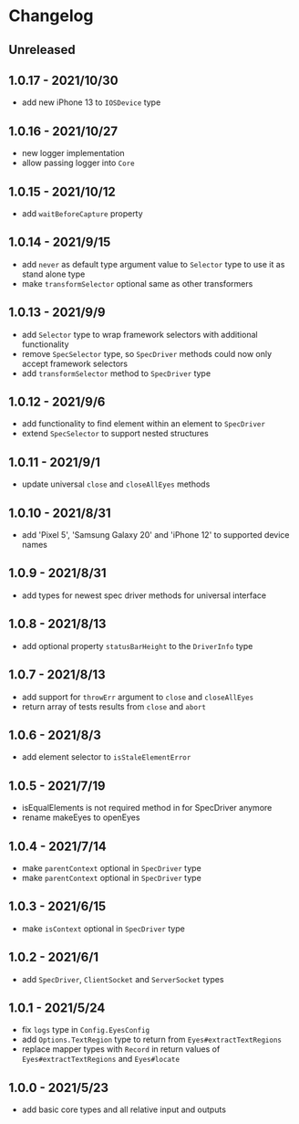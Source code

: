# Changelog

## Unreleased


## 1.0.17 - 2021/10/30

- add new iPhone 13 to `IOSDevice` type

## 1.0.16 - 2021/10/27

- new logger implementation
- allow passing logger into `Core` 

## 1.0.15 - 2021/10/12

- add `waitBeforeCapture` property

## 1.0.14 - 2021/9/15

- add `never` as default type argument value to  `Selector` type to use it as stand alone type
- make `transformSelector` optional same as other transformers 

## 1.0.13 - 2021/9/9

- add `Selector` type to wrap framework selectors with additional functionality
- remove `SpecSelector` type, so `SpecDriver` methods could now only accept framework selectors
- add `transformSelector` method to `SpecDriver` type

## 1.0.12 - 2021/9/6

- add functionality to find element within an element to `SpecDriver`
- extend `SpecSelector` to support nested structures

## 1.0.11 - 2021/9/1

- update universal `close` and `closeAllEyes` methods

## 1.0.10 - 2021/8/31

- add 'Pixel 5', 'Samsung Galaxy 20' and 'iPhone 12' to supported device names

## 1.0.9 - 2021/8/31

- add types for newest spec driver methods for universal interface

## 1.0.8 - 2021/8/13

- add optional property `statusBarHeight` to the `DriverInfo` type

## 1.0.7 - 2021/8/13

- add support for `throwErr` argument to `close` and `closeAllEyes`
- return array of tests results from `close` and `abort`

## 1.0.6 - 2021/8/3

- add element selector to `isStaleElementError`

## 1.0.5 - 2021/7/19

- isEqualElements is not required method in for SpecDriver anymore
- rename makeEyes to openEyes

## 1.0.4 - 2021/7/14

- make `parentContext` optional in `SpecDriver` type
- make `parentContext` optional in `SpecDriver` type
## 1.0.3 - 2021/6/15

- make `isContext` optional in `SpecDriver` type

## 1.0.2 - 2021/6/1

- add `SpecDriver`, `ClientSocket` and `ServerSocket` types

## 1.0.1 - 2021/5/24

- fix `logs` type in `Config.EyesConfig`
- add `Options.TextRegion` type to return from `Eyes#extractTextRegions`
- replace mapper types with `Record` in return values of `Eyes#extractTextRegions` and `Eyes#locate`

## 1.0.0 - 2021/5/23

- add basic core types and all relative input and outputs
